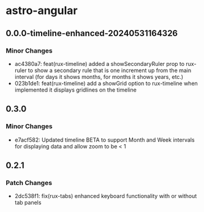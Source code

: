# astro-angular

## 0.0.0-timeline-enhanced-20240531164326

### Minor Changes

- ac4380a7: feat(rux-timeline) added a showSecondaryRuler prop to rux-ruler to show a secondary rule that is one increment up from the main interval (for days it shows months, for months it shows years, etc.)
- 023b1de1: feat(rux-timeline) add a showGrid option to rux-timeline when implemented it displays gridlines on the timeline

## 0.3.0

### Minor Changes

- e7acf582: Updated timeline BETA to support Month and Week intervals for displaying data and allow zoom to be < 1

## 0.2.1

### Patch Changes

- 2dc538f1: fix(rux-tabs) enhanced keyboard functionality with or without tab panels
